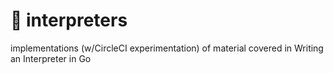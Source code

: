 # :monkey: interpreters
implementations (w/CircleCI experimentation) of material covered in Writing an Interpreter in Go 
